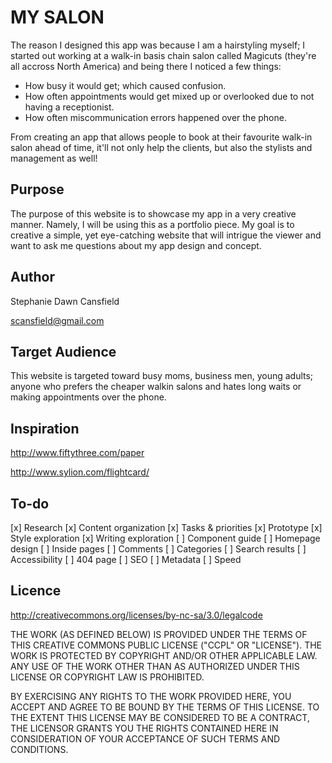 # MY SALON

The reason I designed this app was because I am a hairstyling myself; I started out working at a walk-in basis chain salon called Magicuts (they're all accross North America) and being there I noticed a few things:

- How busy it would get; which caused confusion.
- How often appointments would get mixed up or overlooked due to not having a receptionist.
- How often miscommunication errors happened over the phone.

From creating an app that allows people to book at their favourite walk-in salon ahead of time, it'll not only help the clients, but also the stylists and management as well!


## Purpose

The purpose of this website is to showcase my app in a very creative manner. Namely, I will be using this as a portfolio piece. My goal is to creative a simple, yet eye-catching website that will intrigue the viewer and want to ask me questions about my app design and concept.

## Author

Stephanie Dawn Cansfield

scansfield@gmail.com

## Target Audience

This website is targeted toward busy moms, business men, young adults; anyone who prefers the cheaper walkin salons and hates long waits or making appointments over the phone.

## Inspiration

http://www.fiftythree.com/paper

http://www.sylion.com/flightcard/

## To-do

[x] Research
[x] Content organization
[x] Tasks & priorities
[x] Prototype
[x] Style exploration
[x] Writing exploration
[ ] Component guide
[ ] Homepage design
[ ] Inside pages
[ ] Comments
[ ] Categories
[ ] Search results
[ ] Accessibility
[ ] 404 page
[ ] SEO
[ ] Metadata
[ ] Speed

## Licence

http://creativecommons.org/licenses/by-nc-sa/3.0/legalcode

THE WORK (AS DEFINED BELOW) IS PROVIDED UNDER THE TERMS OF THIS CREATIVE COMMONS PUBLIC LICENSE ("CCPL" OR "LICENSE"). THE WORK IS PROTECTED BY COPYRIGHT AND/OR OTHER APPLICABLE LAW. ANY USE OF THE WORK OTHER THAN AS AUTHORIZED UNDER THIS LICENSE OR COPYRIGHT LAW IS PROHIBITED.

BY EXERCISING ANY RIGHTS TO THE WORK PROVIDED HERE, YOU ACCEPT AND AGREE TO BE BOUND BY THE TERMS OF THIS LICENSE. TO THE EXTENT THIS LICENSE MAY BE CONSIDERED TO BE A CONTRACT, THE LICENSOR GRANTS YOU THE RIGHTS CONTAINED HERE IN CONSIDERATION OF YOUR ACCEPTANCE OF SUCH TERMS AND CONDITIONS.